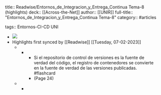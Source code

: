 title:: Readwise/Entornos_de_Integracion_y_Entrega_Continua Tema-8 (highlights)
deck:: [[Across-the-Net]]
author:: [[UNIR]]
full-title:: "Entornos_de_Integracion_y_Entrega_Continua Tema-8"
category:: #articles

tags:: Entornos-CI-CD UNI

- ![](https://readwise-assets.s3.amazonaws.com/media/uploaded_book_covers/profile_22942/435728cc-c310-465b-a48f-ec84ca431ab8.jpg)
- Highlights first synced by [[Readwise]] [[Tuesday, 07-02-2023]]
	- -
		- Si el repositorio de control de versiones es la fuente de verdad del código, el registro de contenedores se convierte en la fuente de verdad de las versiones publicadas. #flashcard
		- (Page 24)
	- -